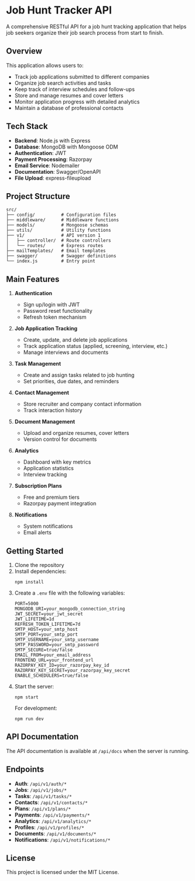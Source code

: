 # Job Hunt Tracker API

A comprehensive RESTful API for a job hunt tracking application that helps job seekers organize their job search process from start to finish.

## Overview

This application allows users to:

- Track job applications submitted to different companies
- Organize job search activities and tasks
- Keep track of interview schedules and follow-ups
- Store and manage resumes and cover letters
- Monitor application progress with detailed analytics
- Maintain a database of professional contacts

## Tech Stack

- **Backend**: Node.js with Express
- **Database**: MongoDB with Mongoose ODM
- **Authentication**: JWT
- **Payment Processing**: Razorpay
- **Email Service**: Nodemailer
- **Documentation**: Swagger/OpenAPI
- **File Upload**: express-fileupload

## Project Structure

```
src/
├── config/          # Configuration files
├── middleware/      # Middleware functions
├── models/          # Mongoose schemas
├── utils/           # Utility functions
├── v1/              # API version 1
│   ├── controller/  # Route controllers
│   └── routes/      # Express routes
├── mailTemplates/   # Email templates
├── swagger/         # Swagger definitions
└── index.js         # Entry point
```

## Main Features

1. **Authentication**

   - Sign up/login with JWT
   - Password reset functionality
   - Refresh token mechanism

2. **Job Application Tracking**

   - Create, update, and delete job applications
   - Track application status (applied, screening, interview, etc.)
   - Manage interviews and documents

3. **Task Management**

   - Create and assign tasks related to job hunting
   - Set priorities, due dates, and reminders

4. **Contact Management**

   - Store recruiter and company contact information
   - Track interaction history

5. **Document Management**

   - Upload and organize resumes, cover letters
   - Version control for documents

6. **Analytics**

   - Dashboard with key metrics
   - Application statistics
   - Interview tracking

7. **Subscription Plans**

   - Free and premium tiers
   - Razorpay payment integration

8. **Notifications**
   - System notifications
   - Email alerts

## Getting Started

1. Clone the repository
2. Install dependencies:
   ```
   npm install
   ```
3. Create a `.env` file with the following variables:
   ```
   PORT=5000
   MONGODB_URI=your_mongodb_connection_string
   JWT_SECRET=your_jwt_secret
   JWT_LIFETIME=1d
   REFRESH_TOKEN_LIFETIME=7d
   SMTP_HOST=your_smtp_host
   SMTP_PORT=your_smtp_port
   SMTP_USERNAME=your_smtp_username
   SMTP_PASSWORD=your_smtp_password
   SMTP_SECURE=true/false
   EMAIL_FROM=your_email_address
   FRONTEND_URL=your_frontend_url
   RAZORPAY_KEY_ID=your_razorpay_key_id
   RAZORPAY_KEY_SECRET=your_razorpay_key_secret
   ENABLE_SCHEDULERS=true/false
   ```
4. Start the server:
   ```
   npm start
   ```
   For development:
   ```
   npm run dev
   ```

## API Documentation

The API documentation is available at `/api/docs` when the server is running.

## Endpoints

- **Auth**: `/api/v1/auth/*`
- **Jobs**: `/api/v1/jobs/*`
- **Tasks**: `/api/v1/tasks/*`
- **Contacts**: `/api/v1/contacts/*`
- **Plans**: `/api/v1/plans/*`
- **Payments**: `/api/v1/payments/*`
- **Analytics**: `/api/v1/analytics/*`
- **Profiles**: `/api/v1/profiles/*`
- **Documents**: `/api/v1/documents/*`
- **Notifications**: `/api/v1/notifications/*`

## License

This project is licensed under the MIT License.
